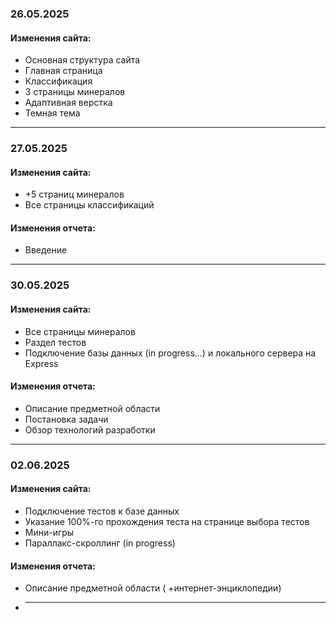### 26.05.2025
#### Изменения сайта:
- Основная структура сайта
- Главная страница
- Классификация
- 3 страницы минералов
- Адаптивная верстка
- Темная тема
***
### 27.05.2025
#### Изменения сайта:
- +5 страниц минералов
- Все страницы классификаций
#### Изменения отчета:
* Введение
***
### 30.05.2025
#### Изменения сайта:
- Все страницы минералов
- Раздел тестов
- Подключение базы данных (in progress...) и локального сервера на Express 

#### Изменения отчета:
- Описание предметной области
- Постановка задачи
- Обзор технологий разработки
***
### 02.06.2025
#### Изменения сайта:
- Подключение тестов к базе данных
- Указание 100%-го прохождения теста на странице выбора тестов
- Мини-игры
- Параллакс-скроллинг (in progress)

#### Изменения отчета:
- Описание предметной области ( +интернет-энциклопедии)
- ***